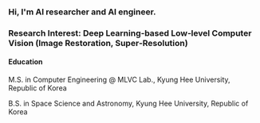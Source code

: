 ### Hi, I'm AI researcher and AI engineer.
### Research Interest: Deep Learning‑based Low‑level Computer Vision (Image Restoration, Super‑Resolution)

#### Education

M.S. in Computer Engineering @ MLVC Lab., Kyung Hee University, Republic of Korea

B.S. in Space Science and Astronomy, Kyung Hee University, Republic of Korea



<!--
- 🔭 I’m currently working on ...
- 🌱 I’m currently learning ...
- 👯 I’m looking to collaborate on ...
- 🤔 I’m looking for help with ...
- 💬 Ask me about ...
- 📫 How to reach me: ...
- 😄 Pronouns: ...
- ⚡ Fun fact: ...
-->
